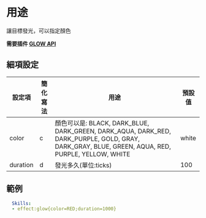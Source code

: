 用途
==============

讓目標發光，可以指定顏色

**需要插件 [GLOW API](https://www.spigotmc.org/resources/api-glowapi-1-9-1-10.19422/)**

細項設定
----------

| 設定項 | 簡化寫法 | 用途  | 預設值 |
|-----------|---------|---------------------------------|---------|
| color | c   | 顏色可以是: BLACK, DARK_BLUE, DARK_GREEN, DARK_AQUA, DARK_RED, DARK_PURPLE, GOLD, GRAY, DARK_GRAY, BLUE, GREEN, AQUA, RED, PURPLE, YELLOW, WHITE | white   |
| duration  | d   | 發光多久(單位:ticks)  | 100 |

範例
--------
```yaml
  Skills:
  - effect:glow{color=RED;duration=1000}
```